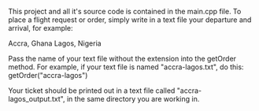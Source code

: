 This project and all it's source code is contained in the main.cpp file. 
To place a flight request or order, simply write in a text file your departure and arrival, 
for example:

Accra, Ghana
Lagos, Nigeria

Pass the name of your text file without the extension into the getOrder method. For example, if your text file is named "accra-lagos.txt", do this:
getOrder("accra-lagos")

Your ticket should be printed out in a text file called "accra-lagos_output.txt", in the same directory you are working in.
